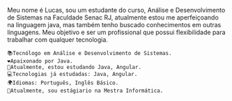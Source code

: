 

Meu nome é Lucas, sou um estudante do curso, Análise e Desenvolvimento de Sistemas na Faculdade Senac RJ, atualmente estou me aperfeiçoando na linguagem java, mas também tenho buscado conhecimentos em outras linguagens. Meu objetivo e ser um profissional que possui flexibilidade para trabalhar com qualquer tecnologia.

    📚Tecnólogo em Análise e Desenvolvimento de Sistemas.
    ❤️Apaixonado por Java.
    🚀Atualmente, estou estudando Java, Angular.
    💻Tecnologias já estudadas: Java, Angular.
    🌍Idiomas: Português, Inglês Básico.
    💼Atualmente, sou estágiario na Mestra Informática.

